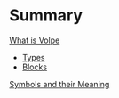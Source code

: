 # Summary

[What is Volpe](./_volpe.md)

- [Types](./01_types.md)
- [Blocks](./02_blocks.md)

[Symbols and their Meaning](./99_symbols_and_their_meaning.md)
